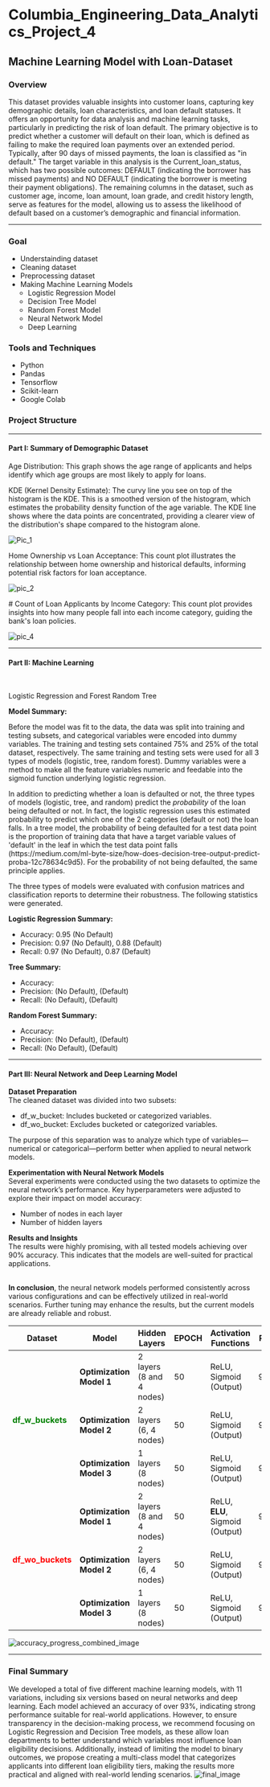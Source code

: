 # Columbia_Engineering_Data_Analytics_Project_4

<h2>Machine Learning Model with Loan-Dataset </h2>

<h3>Overview</h3>

<p> 
This dataset provides valuable insights into customer loans, capturing key demographic details, loan characteristics, and loan default statuses. It offers an opportunity for data analysis and machine learning tasks, particularly in predicting the risk of loan default. The primary objective is to predict whether a customer will default on their loan, which is defined as failing to make the required loan payments over an extended period. Typically, after 90 days of missed payments, the loan is classified as "in default."
The target variable in this analysis is the Current_loan_status, which has two possible outcomes: DEFAULT (indicating the borrower has missed payments) and NO DEFAULT (indicating the borrower is meeting their payment obligations). The remaining columns in the dataset, such as customer age, income, loan amount, loan grade, and credit history length, serve as features for the model, allowing us to assess the likelihood of default based on a customer’s demographic and financial information.

</p>

<hr/>

<h3>Goal</h3>

<ul>
<li>Understainding dataset</li>
<li>Cleaning dataset</li>
<li>Preprocessing dataset</li>
<li>Making Machine Learning Models
<ul style= "padding-left: 15px;">
<li>Logistic Regression Model</li>
<li>Decision Tree Model</li>
<li>Random Forest Model</li>
<li>Neural Network Model</li>
<li>Deep Learning</li>
</ul>
</li>
</ul>

</hr>

<h3>Tools and Techniques</h3>

<ul>
<li>Python</li>
<li>Pandas</li>
<li>Tensorflow</li>
<li>Scikit-learn</li>
<li>Google Colab</li>
</ul>

</hr>

<h3>Project Structure</h3>
<hr/>
<h4>Part I: Summary of Demographic Dataset</h4>

<p> Age Distribution: This graph shows the age range of applicants and helps identify which age groups are most likely to apply for loans. 

KDE (Kernel Density Estimate): The curvy line you see on top of the histogram is the KDE. This is a smoothed version of the histogram, which estimates the probability density function of the age variable. The KDE line shows where the data points are concentrated, providing a clearer view of the distribution's shape compared to the histogram alone.</p>

![Pic_1](https://github.com/user-attachments/assets/99ed9c4b-161b-4df2-aa1d-7244125a6933)


<p> Home Ownership vs Loan Acceptance: This count plot illustrates the relationship between home ownership and historical defaults, informing potential risk factors for loan acceptance.</p>


![pic_2](https://github.com/user-attachments/assets/86fba4d5-2d2c-4361-b7e3-065ffbd3da12)


<p> # Count of Loan Applicants by Income Category: This count plot provides insights into how many people fall into each income category, guiding the bank's loan policies.</p>


![pic_4](https://github.com/user-attachments/assets/4afbcb0e-ef5c-4c5c-9912-c97f70d35448)



<hr/>

<h4>Part II: Machine Learning</h4>
</br>

<p>
Logistic Regression and Forest Random Tree

<b>Model Summary:</b>
<p>
Before the model was fit to the data, the data was split into training and testing subsets, and categorical variables were encoded into dummy variables. The training and testing sets contained 75% and 25% of the total dataset, respectively. The same training and testing sets were used for all 3 types of models (logistic, tree, random forest). Dummy variables were a method to make all the feature variables numeric and feedable into the sigmoid function underlying logistic regression. 
</p>

<p>
In addition to predicting whether a loan is defaulted or not, the three types of models (logistic, tree, and random) predict the <i> probability </i> of the loan being defaulted or not. In fact, the logistic regression uses this estimated probability to predict which one of the 2 categories (default or not) the loan falls. In a tree model, the probability of being defaulted for a test data point is the proportion of training data that have a target variable values of 'default' in the leaf in which the test data point falls (https://medium.com/ml-byte-size/how-does-decision-tree-output-predict-proba-12c78634c9d5). For the probability of not being defaulted, the same principle applies. 
</p> 

<p>
The three types of models were evaluated with confusion matrices and classification reports to determine their robustness. The following statistics were generated. 
</p>


<p>
<b>Logistic Regression Summary:</b>
</p>

<ul>
<li>Accuracy: 0.95 (No Default)</li>
<li>Precision: 0.97 (No Default), 0.88 (Default)</li>

<li>Recall: 0.97 (No Default), 0.87 (Default)</li>

</ul>

</p>

<p>
<b>Tree Summary:</b>
</p>

<ul>
<li>Accuracy: </li>
<li>Precision:  (No Default),  (Default)</li>

<li>Recall:  (No Default),  (Default)</li>

</ul>

</p>

<p>
<b>Random Forest Summary:</b>
</p>

<ul>
<li>Accuracy: </li>
<li>Precision:  (No Default),  (Default)</li>

<li>Recall:  (No Default),  (Default)</li>

</ul>

</p>




<hr/>

<h4>Part III: Neural Network and Deep Learning Model</h4>

<p>
<b>Dataset Preparation</b><br/>
The cleaned dataset was divided into two subsets:
<ul>
<li>df_w_bucket: Includes bucketed or categorized variables.</li>
<li>df_wo_bucket: Excludes bucketed or categorized variables.</li>
</ul>
The purpose of this separation was to analyze which type of variables—numerical or categorical—perform better when applied to neural network models.

<b>Experimentation with Neural Network Models</b><br/>
Several experiments were conducted using the two datasets to optimize the neural network’s performance. Key hyperparameters were adjusted to explore their impact on model accuracy:
<ul>
<li>Number of nodes in each layer</li>
<li>Number of hidden layers</li>
</ul>
<b>Results and Insights</b><br/>
The results were highly promising, with all tested models achieving over 90% accuracy. This indicates that the models are well-suited for practical applications.
</br></br>

<b>In conclusion</b>, the neural network models performed consistently across various configurations and can be effectively utilized in real-world scenarios. Further tuning may enhance the results, but the current models are already reliable and robust.
</p>

<table>
  <thead background-color: #f2f2f2;
      font-weight: bold;>
    <tr>
      <th>Dataset</th>
      <th>Model</th>
      <th>Hidden Layers</th>
      <th>EPOCH</th>
      <th>Activation Functions</th>
      <th>Result</th>
    </tr>
  </thead>
  <tbody>
    <tr>
      <td rowspan="3" style="color: green; font-weight: bold;">df_w_buckets</td>
      <td><b>Optimization Model 1</b></td>
      <td>2 layers (8 and 4 nodes)</td>
      <td>50</td>
      <td>ReLU, Sigmoid (Output)</td>
      <td>95.7%</td>
    </tr>
    <tr>
      <td><b>Optimization Model 2</b></td>
      <td>2 layers (6, 4 nodes)</td>
      <td>50</td>
      <td>ReLU, Sigmoid (Output)</td>
      <td>95.6%</td>
    </tr>
    <tr>
      <td><b>Optimization Model 3</b></td>
      <td>1 layers (8 nodes)</td>
      <td>50</td>
      <td>ReLU, Sigmoid (Output)</td>
      <td>96.2%</td>
    </tr>
    <tr>
      <td rowspan="3" style="color: red; font-weight: bold;">df_wo_buckets</td>
      <td><b>Optimization Model 1</b></td>
      <td>2 layers (8 and 4 nodes)</td>
      <td>50</td>
      <td>ReLU, <b>ELU</b>, Sigmoid (Output)</td>
      <td>93.0%</td>
    </tr>
    <tr>
      <td><b>Optimization Model 2</b></td>
      <td>2 layers (6, 4 nodes)</td>
      <td>50</td>
      <td>ReLU, Sigmoid (Output)</td>
      <td>93.1%</td>
    </tr>
    <tr>
      <td><b>Optimization Model 3</b></td>
      <td>1 layers (8 nodes)</td>
      <td>50</td>
      <td>ReLU, Sigmoid (Output)</td>
      <td>93.2%</td>
    </tr>
  </tbody>
</table>
<img src="./images/Model I-VI.PNG" alt="accuracy_progress_combined_image"/>
<hr/>
<h3>Final Summary</h3>
<p>
We developed a total of five different machine learning models, with 11 variations, including six versions based on neural networks and deep learning. Each model achieved an accuracy of over 93%, indicating strong performance suitable for real-world applications. However, to ensure transparency in the decision-making process, we recommend focusing on Logistic Regression and Decision Tree models, as these allow loan departments to better understand which variables most influence loan eligibility decisions. Additionally, instead of limiting the model to binary outcomes, we propose creating a multi-class model that categorizes applicants into different loan eligibility tiers, making the results more practical and aligned with real-world lending scenarios.

<img src="./images/final_image.png" alt="final_image"/>

<img >
</p>
